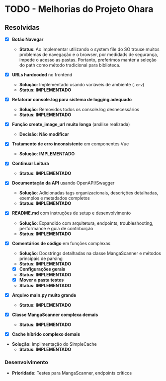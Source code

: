 # TODO - Melhorias do Projeto Ohara

## Resolvidas

- [x] **Botão Navegar** 
  - **Status**: Ao implementar utilizando o system file do SO trouxe muitos problemas de navegação e o browser, por medidads de segurança, impede o acesso as pastas. Portanto, preferimos manter a seleção do path como método tradicional para biblioteca.

- [x] **URLs hardcoded** no frontend
  - **Solução**: Implementado usando variáveis de ambiente (`.env`)
  - **Status**: **IMPLEMENTADO**

- [x] **Refatorar console.log para sistema de logging adequado**
  - **Solução**: Removidos todos os console.log desnecessários
  - **Status**: **IMPLEMENTADO**

- [x] **Função create_image_url muito longa** (análise realizada)
  - **Decisão**: **Não modificar** 

- [x] **Tratamento de erro inconsistente** em componentes Vue
  - **Solução**: **IMPLEMENTADO**

- [x] **Continuar Leitura** 
  - **Status**: **IMPLEMENTADO**
  
- [x] **Documentação da API** usando OpenAPI/Swagger
  - **Solução**: Adicionadas tags organizacionais, descrições detalhadas, exemplos e metadados completos
  - **Status**: **IMPLEMENTADO**

- [x] **README.md** com instruções de setup e desenvolvimento
  - **Solução**: Expandido com arquitetura, endpoints, troubleshooting, performance e guia de contribuição
  - **Status**: **IMPLEMENTADO**

- [x] **Comentários de código** em funções complexas
  - **Solução**: Docstrings detalhadas na classe MangaScanner e métodos principais de parsing
  - **Status**: **IMPLEMENTADO**

  - [x] **Configurações gerais** 
  - **Status**: **IMPLEMENTADO**

  - [x] **Mover a pasta testes** 
  - **Status**: **IMPLEMENTADO**

- [x] **Arquivo main.py muito grande** 
  - **Status**: **IMPLEMENTADO**

- [x] **Classe MangaScanner complexa demais** 
  - **Status**: **IMPLEMENTADO**

- [x] **Cache híbrido complexo demais** 
- **Solução**: Implimentação do SimpleCache
  - **Status**: **IMPLEMENTADO**

### Desenvolvimento

  - **Prioridade**: Testes para MangaScanner, endpoints críticos




